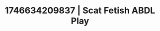 ---
categories:
- Erotic photography
- Shibari art
- AI-generated
- Pillow talk
- Lip biting
- ASMR
- Delicate restraint
- Cosplay
image: /assets/images/1746634209837.jpg
layout: post
seo:
  description: Featured content with sensual ABDL Play, Scat Fetish. HD images available.
  keywords: ABDL Play, Scat Fetish
  og_image: /assets/images/1746634209837.jpg
  schema_type: VisualArtwork
tags:
- ABDL Play
- Scat Fetish
- '#1746634209837'
title: 1746634209837 | Scat Fetish ABDL Play
---